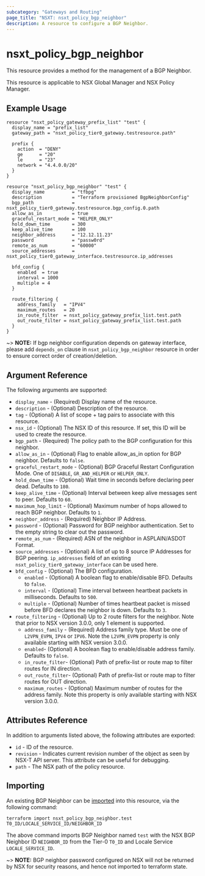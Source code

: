 ```yaml
---
subcategory: "Gateways and Routing"
page_title: "NSXT: nsxt_policy_bgp_neighbor"
description: A resource to configure a BGP Neighbor.
---
```


# nsxt_policy_bgp_neighbor

This resource provides a method for the management of a BGP Neighbor.

This resource is applicable to NSX Global Manager and NSX Policy Manager.

## Example Usage

```hcl
resource "nsxt_policy_gateway_prefix_list" "test" {
  display_name = "prefix_list"
  gateway_path = "nsxt_policy_tier0_gateway.testresource.path"

  prefix {
    action  = "DENY"
    ge      = "20"
    le      = "23"
    network = "4.4.0.0/20"
  }
}

resource "nsxt_policy_bgp_neighbor" "test" {
  display_name          = "tfbpg"
  description           = "Terraform provisioned BgpNeighborConfig"
  bgp_path              = nsxt_policy_tier0_gateway.testresource.bgp_config.0.path
  allow_as_in           = true
  graceful_restart_mode = "HELPER_ONLY"
  hold_down_time        = 300
  keep_alive_time       = 100
  neighbor_address      = "12.12.11.23"
  password              = "passw0rd"
  remote_as_num         = "60000"
  source_addresses      = nsxt_policy_tier0_gateway_interface.testresource.ip_addresses

  bfd_config {
    enabled  = true
    interval = 1000
    multiple = 4
  }

  route_filtering {
    address_family   = "IPV4"
    maximum_routes   = 20
    in_route_filter  = nsxt_policy_gateway_prefix_list.test.path
    out_route_filter = nsxt_policy_gateway_prefix_list.test.path
  }
}
```

~> **NOTE:** If bgp neighbor configuration depends on gateway interface, please add `depends_on` clause in `nsxt_policy_bgp_neighbor` resource in order to ensure correct order of creation/deletion.

## Argument Reference

The following arguments are supported:

* `display_name` - (Required) Display name of the resource.
* `description` - (Optional) Description of the resource.
* `tag` - (Optional) A list of scope + tag pairs to associate with this resource.
* `nsx_id` - (Optional) The NSX ID of this resource. If set, this ID will be used to create the resource.
* `bgp_path` - (Required) The policy path to the BGP configuration for this neighbor.
* `allow_as_in` - (Optional) Flag to enable allow_as_in option for BGP neighbor. Defaults to `false`.
* `graceful_restart_mode` - (Optional) BGP Graceful Restart Configuration Mode. One of `DISABLE`, `GR_AND_HELPER` or `HELPER_ONLY`.
* `hold_down_time` - (Optional) Wait time in seconds before declaring peer dead. Defaults to `180`.
* `keep_alive_time` - (Optional) Interval between keep alive messages sent to peer. Defaults to `60`.
* `maximum_hop_limit` - (Optional) Maximum number of hops allowed to reach BGP neighbor. Defaults to `1`.
* `neighbor_address` - (Required) Neighbor IP Address.
* `password` - (Optional) Password for BGP neighbor authentication. Set to the empty string to clear out the password.
* `remote_as_num` - (Required) ASN of the neighbor in ASPLAIN/ASDOT Format.
* `source_addresses` - (Optional) A list of up to 8 source IP Addresses for BGP peering. `ip_addresses` field of an existing `nsxt_policy_tier0_gateway_interface` can be used here.
* `bfd_config` - (Optional) The BFD configuration.
    * `enabled` - (Optional) A boolean flag to enable/disable BFD. Defaults to `false`.
    * `interval` - (Optional) Time interval between heartbeat packets in milliseconds. Defaults to `500`.
    * `multiple` - (Optional) Number of times heartbeat packet is missed before BFD declares the neighbor is down. Defaults to `3`.
* `route_filtering` - (Optional) Up to 2 route filters for the neighbor. Note that prior to NSX version 3.0.0, only 1 element is supported.
    * `address_family` - (Required) Address family type. Must be one of `L2VPN_EVPN`, `IPV4` or `IPV6`. Note the `L2VPN_EVPN` property is only available starting with NSX version 3.0.0.
    * `enabled`- (Optional) A boolean flag to enable/disable address family. Defaults to `false`.
    * `in_route_filter`- (Optional) Path of prefix-list or route map to filter routes for IN direction.
    * `out_route_filter`- (Optional) Path of prefix-list or route map to filter routes for OUT direction.
    * `maximum_routes` - (Optional) Maximum number of routes for the address family. Note this property is only available starting with NSX version 3.0.0.

## Attributes Reference

In addition to arguments listed above, the following attributes are exported:

* `id` - ID of the resource.
* `revision` - Indicates current revision number of the object as seen by NSX-T API server. This attribute can be useful for debugging.
* `path` - The NSX path of the policy resource.

## Importing

An existing BGP Neighbor can be [imported][docs-import] into this resource, via the following command:

[docs-import]: https://developer.hashicorp.com/terraform/cli/import

```shell
terraform import nsxt_policy_bgp_neighbor.test T0_ID/LOCALE_SERVICE_ID/NEIGHBOR_ID
```

The above command imports BGP Neighbor named `test` with the NSX BGP Neighbor ID `NEIGHBOR_ID` from the Tier-0 `T0_ID` and Locale Service `LOCALE_SERVICE_ID`.

~> **NOTE:** BGP neighbor password configured on NSX will not be returned by NSX for security reasons, and hence not imported to terraform state.
